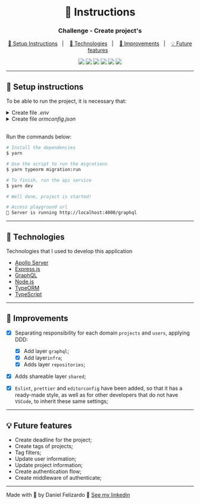 <h1 align="center">🔎 Instructions</h1>

<h3 align="center">
  Challenge - Create project's
</h3>

<p align="center">
  <a href="#hammer-setup-instructions">🔨 Setup Instructions</a>&nbsp;&nbsp;&nbsp;|&nbsp;&nbsp;&nbsp;
  <a href="#electric_plug-technologies">🔌 Technologies</a>&nbsp;&nbsp;&nbsp;|&nbsp;&nbsp;&nbsp;
  <a href="#wrench-improvements">🔧 Improvements</a>&nbsp;&nbsp;&nbsp;|&nbsp;&nbsp;&nbsp;
  <a href="#bulb-future-features">💡 Future features</a>&nbsp;&nbsp;&nbsp;
</p>

<p align="center">
  <img src="https://img.shields.io/badge/Apollo%20server-%5E2.18.2-red" />
  <img src="https://img.shields.io/badge/Express-%5E4.17.1-brightgreen" />
  <img src="https://img.shields.io/badge/GraphQL-%5E15.3.0-yellow" />
  <img src="https://img.shields.io/badge/Node.js-%5E12.18.4-green" />
  <img src="https://img.shields.io/badge/Typescript-%5E4.0.5-blue" />
  <img src="https://img.shields.io/badge/TypeORM-%5E0.2.28-orange" />
</p>

---

## :hammer: Setup instructions

To be able to run the project, it is necessary that:

<details>
  <summary>Create file <i>.env</i></summary>

  <p>
    Create the <i>.env</i> file, with the same contents as the <i>.env.example</i> file. Updating the value of the <i>NODE_ENV</i> environment variable for <b><i>development</i></b>.
  </p>
</details>

<details>
  <summary>Create file <i>ormconfig.json</i></summary>
  <p>
    When creating the <i>ormconfig.json</i> file, copy the contents of the <i>ormconfig.example.json</i> file.
  </p>

  <p>
    This file is responsible for configuring our connection to the database, so, before refactoring, create your postgres database and refactor the fields: <i>username</i>, <i>password</i> and <i>database</i>.
  </p>
</details>

<br />

Run the commands below:

```bash
# Install the dependencies
$ yarn

# Use the script to run the migrations
$ yarn typeorm migration:run

# To finish, run the api service
$ yarn dev

# Well done, project is started!

# Access playground url
🚀 Server is running http://localhost:4000/graphql
```

---

## :electric_plug: Technologies

Technologies that I used to develop this application

- [Apollo Server](https://www.apollographql.com/docs/apollo-server/)
- [Express.js](https://expressjs.com/)
- [GraphQL](https://graphql.org/)
- [Node.js](https://nodejs.org/en/)
- [TypeORM](https://typeorm.io/#/)
- [TypeScript](https://www.typescriptlang.org/)

---

## :wrench: Improvements

- [x] Separating responsibility for each domain `projects` and `users`, applying DDD:
  - [x] Add layer `graphql`;
  - [x] Add layer`infra`;
  - [x] Adds layer `repositories`;

- [x] Adds shareable layer `shared`;

- [x] `Eslint`, `prettier` and `editorconfig` have been added, so that it has a ready-made style, as well as for other developers that do not have `VSCode`, to inherit these same settings;

---

## :bulb: Future features

- Create deadline for the project;
- Create tags of projects;
- Tag filters;
- Update user information;
- Update project information;
- Create authentication flow;
- Create middleware of authenticate;

---

Made with :purple_heart: by Daniel Felizardo 👋 [See my linkedin](https://www.linkedin.com/in/daniel-felizardo/)
